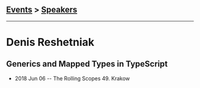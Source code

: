 ## [Events](../README.md) > [Speakers](../speakers.md)
---

# Denis Reshetniak

## Generics and Mapped Types in TypeScript
- 2018 Jun 06 -- The Rolling Scopes 49. Krakow    
